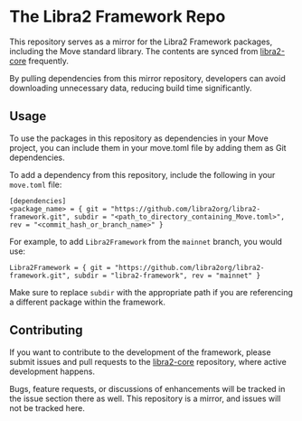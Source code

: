 # The Libra2 Framework Repo

This repository serves as a mirror for the Libra2 Framework packages, including the Move standard library. The contents are synced from [libra2-core](https://github.com/libra2org/libra2-core) frequently.

By pulling dependencies from this mirror repository, developers can avoid downloading unnecessary data, reducing build time significantly.

## Usage
To use the packages in this repository as dependencies in your Move project, you can include them in your move.toml file by adding them as Git dependencies.

To add a dependency from this repository, include the following in your `move.toml` file:
```
[dependencies]
<package_name> = { git = "https://github.com/libra2org/libra2-framework.git", subdir = "<path_to_directory_containing_Move.toml>", rev = "<commit_hash_or_branch_name>" }
```
For example, to add `Libra2Framework` from the `mainnet` branch, you would use:
```
Libra2Framework = { git = "https://github.com/libra2org/libra2-framework.git", subdir = "libra2-framework", rev = "mainnet" }
```
Make sure to replace `subdir` with the appropriate path if you are referencing a different package within the framework.

## Contributing
If you want to contribute to the development of the framework, please submit issues and pull requests to the [libra2-core](https://github.com/libra2org/libra2-core) repository, where active development happens.

Bugs, feature requests, or discussions of enhancements will be tracked in the issue section there as well. This repository is a mirror, and issues will not be tracked here.
